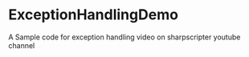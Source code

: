 # ExceptionHandlingDemo
A Sample code for exception handling video on sharpscripter youtube channel
